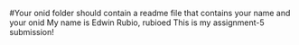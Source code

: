#Your onid folder should contain a readme file that contains your name and your onid
My name is Edwin Rubio, rubioed
This is my assignment-5 submission!
